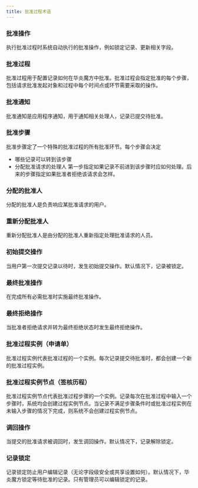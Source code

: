 ```yaml
---
title: 批准过程术语
---
```


### 批准操作
执行批准过程时系统自动执行的批准操作，例如锁定记录、更新相关字段。

### 批准过程
批准过程用于配置记录如何在华炎魔方中批准。批准过程会指定批准的每个步骤，包括请求批准发起对象和过程中每个时间点或环节需要采取的操作。

### 批准通知
批准通知是应用程序通知，用于通知相关处理人，记录已提交待批准。

### 批准步骤
批准步骤定了一个特殊的批准过程的所有批准环节。每个步骤会决定
- 哪些记录可以转到该步骤
- 分配批准请求的处理人
第一步指定如果记录不前进到该步骤时应如何处理。后来的步骤指定如果批准者拒绝该请求会怎样。

### 分配的批准人
分配的批准人是负责响应某批准请求的用户。

### 重新分配批准人
重新分配批准人是由分配的批准人重新指定处理批准请求的人员。

### 初始提交操作
当用户第一次提交记录以待时，发生初始提交操作。默认情况下，记录被锁定。

### 最终批准操作
在完成所有必需批准时实施最终批准操作。

### 最终拒绝操作
当批准者拒绝请求并转为最终拒绝状态时发生最终拒绝操作。

### 批准过程实例（申请单）
批准过程实例代表批准过程的一个实例。每次记录提交待批准时，都会创建一个新的批准过程实例。

### 批准过程实例节点（签核历程）
批准过程实例节点代表批准过程步骤的一个实例。记录每次在批准过程中输入一个步骤时，系统均会创建过程实例节点。当记录不满足步骤条件时或批准过程实例在未输入步骤的情况下完成，则系统不会创建过程实例节点。

### 调回操作
当提交的批准请求被调回时，发生调回操作。默认情况下，记录解除锁定。

### 记录锁定
记录锁定防止用户编辑记录（无论字段级安全或共享设置如何）。默认情况下，华炎魔方锁定等待批准的记录。只有管理员可以编辑锁定的记录。
